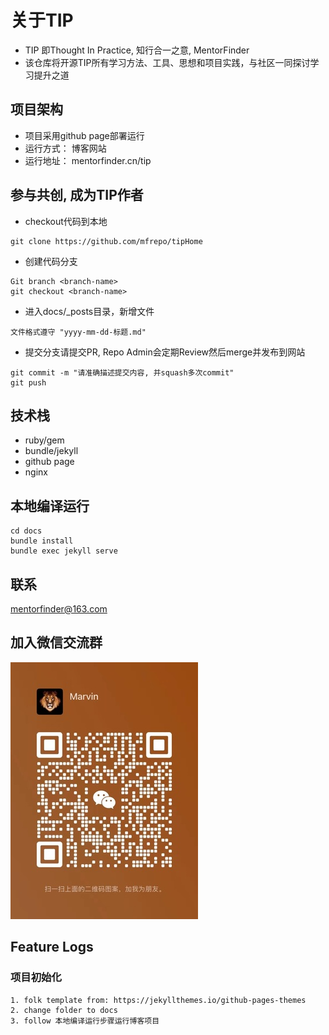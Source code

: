 # 关于TIP
* TIP 即Thought In Practice, 知行合一之意, MentorFinder
* 该仓库将开源TIP所有学习方法、工具、思想和项目实践，与社区一同探讨学习提升之道

## 项目架构
* 项目采用github page部署运行 
* 运行方式： 博客网站 
* 运行地址： mentorfinder.cn/tip

## 参与共创, 成为TIP作者
* checkout代码到本地
```shell
git clone https://github.com/mfrepo/tipHome 
```
* 创建代码分支
```shell
Git branch <branch-name>
git checkout <branch-name>
```
* 进入docs/_posts目录，新增文件 
```text
文件格式遵守 "yyyy-mm-dd-标题.md"
```
* 提交分支请提交PR, Repo Admin会定期Review然后merge并发布到网站
```shell
git commit -m "请准确描述提交内容, 并squash多次commit"
git push
```

## 技术栈
* ruby/gem  
* bundle/jekyll
* github page
* nginx

## 本地编译运行
```shell
cd docs
bundle install
bundle exec jekyll serve
```

## 联系
mentorfinder@163.com

## 加入微信交流群
![](img/contact.jpeg )


## Feature Logs

### 项目初始化
```text
1. folk template from: https://jekyllthemes.io/github-pages-themes
2. change folder to docs
3. follow 本地编译运行步骤运行博客项目
```

